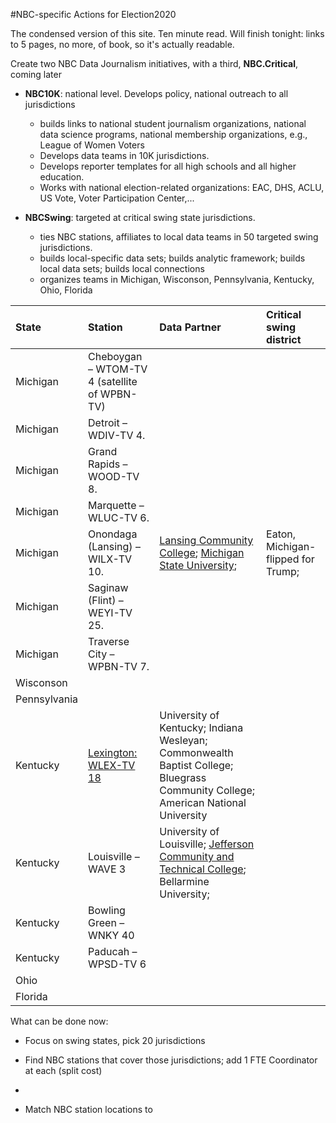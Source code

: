 #NBC-specific Actions for Election2020

The condensed version of this site.  Ten minute read.  Will finish tonight: links to 5 pages, no more, of book, so it's actually readable.

Create two NBC Data Journalism initiatives, with a third, **NBC.Critical**, coming later

- **NBC10K**: national level.  Develops policy, national outreach to all jurisdictions
  - builds links to national student journalism organizations, national data science programs, national membership organizations, e.g., League of Women Voters
  - Develops data teams in 10K jurisdictions.
  - Develops reporter templates for all high schools and all higher education.
  - Works with national election-related organizations: EAC, DHS, ACLU, US Vote, Voter Participation Center,...

- **NBCSwing**: targeted at critical swing state jurisdictions.
  - ties NBC stations, affiliates to local data teams in 50 targeted swing jurisdictions.
  - builds local-specific data sets; builds analytic framework; builds local data sets; builds local connections
  - organizes teams in Michigan, Wisconson, Pennsylvania, Kentucky, Ohio, Florida

State | Station | Data Partner |Critical swing district
:--- | :--- |:--- |:---
Michigan | Cheboygan – WTOM-TV 4 (satellite of WPBN-TV)||
Michigan |Detroit – WDIV-TV 4.||
Michigan |Grand Rapids – WOOD-TV 8.||
Michigan| Marquette – WLUC-TV 6.||
Michigan |Onondaga (Lansing) – WILX-TV 10.|[Lansing Community College](https://en.wikipedia.org/wiki/Lansing_Community_College); [Michigan State University](https://en.wikipedia.org/wiki/Michigan_State_University); |Eaton, Michigan-flipped for Trump;
Michigan|Saginaw (Flint) – WEYI-TV 25.||
Michigan|Traverse City – WPBN-TV 7.  ||
Wisconson  |   ||
Pennsylvania  |   ||
Kentucky  |[Lexington: WLEX-TV 18](https://www.lex18.com/)   |  University of Kentucky; Indiana Wesleyan; Commonwealth Baptist College; Bluegrass Community College; American National University|
Kentucky  | Louisville – WAVE 3  |University of Louisville; [Jefferson Community and Technical College](https://en.wikipedia.org/wiki/Jefferson_Community_and_Technical_College); Bellarmine University;|
Kentucky  | Bowling Green – WNKY 40  ||
Kentucky  | Paducah – WPSD-TV 6  ||
Ohio  |   ||
Florida  |   ||

 What can be done now:
- Focus on swing states, pick 20 jurisdictions
- Find NBC stations that cover those jurisdictions; add 1 FTE Coordinator at each (split cost)
-

- Match NBC station locations to

